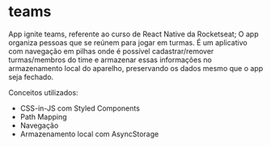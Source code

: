 # teams
App ignite teams, referente ao curso de React Native da Rocketseat;
O app organiza pessoas que se reúnem para jogar em turmas. É um aplicativo com navegação em pilhas onde é possível cadastrar/remover turmas/membros do time e armazenar essas informações no armazenamento local do aparelho, preservando os dados mesmo que o app seja fechado.

Conceitos utilizados:
- CSS-in-JS com Styled Components
- Path Mapping 
- Navegação 
- Armazenamento local com AsyncStorage
